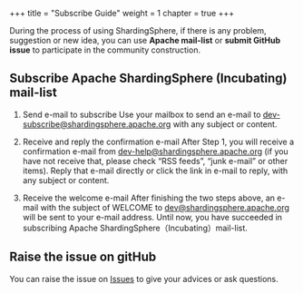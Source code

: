 +++
title = "Subscribe Guide"
weight = 1
chapter = true
+++

During the process of using ShardingSphere, if there is any problem, suggestion or new idea, you can use **Apache mail-list** or **submit GitHub issue** to participate in the community construction.

## Subscribe Apache ShardingSphere (Incubating) mail-list

1. Send e-mail to subscribe
Use your mailbox to send an e-mail to dev-subscribe@shardingsphere.apache.org with any subject or content.
  
1. Receive and reply the confirmation e-mail
After Step 1, you will receive a confirmation e-mail from dev-help@shardingsphere.apache.org (if you have not receive that, please check “RSS feeds”, “junk e-mail” or other items). Reply that e-mail directly or click the link in e-mail to reply, with any subject or content.

1. Receive the welcome e-mail 
After finishing the two steps above, an e-mail with the subject of WELCOME to dev@shardingsphere.apache.org will be sent to your e-mail address. Until now, you have succeeded in subscribing Apache ShardingSphere（Incubating）mail-list.

## Raise the issue on gitHub

You can raise the issue on [Issues](https://github.com/sharding-sphere/sharding-sphere/issues) to give your advices or ask questions.
